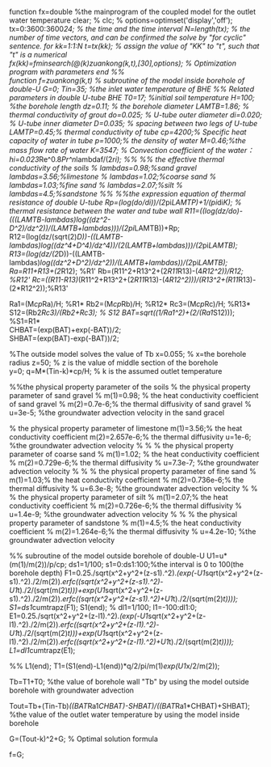 function fx=double %the mainprogram of the coupled model for the outlet water temperature 
clear;  %
clc;  %
options=optimset('display','off');
tx=0:3600:3600*24;  % the time and the time interval
N=length(tx);  %  the number of time vectors, and can be confirmed the solve by "for cyclic" sentence.
for kk=1:1:N
t=tx(kk);  %  assign the value of "KK" to "t", such that "t" is a numerical  
fx(kk)=fminsearch(@(k)zuankong(k,t),[30],options); % Optimization program with parameters
end
%%  
function f=zuankong(k,t) % subroutine of the  model inside borehole of double-U 
G=0;
Tin=35; %the inlet water temperature of BHE
%% Related parameters in double U-tube BHE
T0=17; %initial soil temperature 
H=100; %the borehole length
dz=0.11; % the borehole diameter
LAMTB=1.86;   %  thermal conductivity of grout
do=0.025;      % U-tube outer diameter
di=0.020;      % U-tube inner diameter
D=0.035;          % spacing between two legs of U-tube
LAMTP=0.45;%  thermal conductivity of tube
cp=4200;% Specific heat capacity of water in tube
p=1000;% the density of water
M=0.46;%the mass flow rate of water
K=3547; % Convection coefficient of the water：hi=0.023*Re^0.8*Pr^n*lambdaf/(2*ri);
%%
%%  the effective thermal conductivity of the soils
% lambdas=0.98;%sand gravel
lambdas=3.56;%limestone
% lambdas=1.02;%coarse sand
% lambdas=1.03;%fine sand
% lambdas=2.07;%silt
% lambdas=4.5;%sandstone
%%
%%the expression equation of thermal resistance of double U-tube 
Rp=(log(do/di))/(2*pi*LAMTP)+1/(pi*di*K);       % thermal resistance between the water and tube wall
R11=((log(dz/do)-(((LAMTB-lambdas)*log((dz^2-D^2)/dz^2))/(LAMTB+lambdas)))/(2*pi*LAMTB))+Rp;      
R12=(log(dz/(sqrt(2)*D))-((LAMTB-lambdas)*log((dz^4+D^4)/dz^4))/(2*(LAMTB+lambdas)))/(2*pi*LAMTB);   
R13=(log(dz/(2*D))-((LAMTB-lambdas)*log((dz^2+D^2)/dz^2))/(LAMTB+lambdas))/(2*pi*LAMTB);        
Ra=R11+R13+(2*R12);  %R1'
Rb=(R11^2+R13^2+(2*R11*R13)-(4*R12^2))/R12;  %R12'
Rc=((R11-R13)*(R11^2+R13^2+(2*R11*R13)-(4*R12^2)))/(R13^2+(R11*R13)-(2*R12^2));%R13'

Ra1=(M*cp*Ra)/H;      %R1*
Rb2=(M*cp*Rb)/H;     %R12*
Rc3=(M*cp*Rc)/H;    %R13*
S12=(Rb2*Rc3)/(Rb2+Rc3); % S12
     BAT=sqrt((1/Ra1^2)+(2/(Ra1*S12)));   %S1=R1*     
CHBAT=(exp(BAT)+exp(-BAT))/2;          
SHBAT=(exp(BAT)-exp(-BAT))/2;


%The outside model solves the value of Tb
x=0.055;    % x=the borehole radius 
z=50;  % z is the value of middle section of the borehole  
y=0;
q=M*(Tin-k)*cp/H;  % k is the assumed outlet temperature 

%%the physical property parameter of the soils
%  the physical property parameter of sand gravel
% m(1)=0.98; % the heat conductivity coefficient of sand gravel
% m(2)=0.7e-6;% the thermal diffusivity of sand gravel
% u=3e-5; %the groundwater advection velocity in the sand gracel

%  the physical property parameter of limestone
m(1)=3.56;% the heat conductivity coefficient
m(2)=2.657e-6;% the thermal diffusivity
u=1e-6; %the groundwater advection velocity
%
% % the physical property parameter of coarse sand
% m(1)=1.02; % the heat conductivity coefficient
% m(2)=0.729e-6;% the thermal diffusivity
% u=7.3e-7; %the groundwater advection velocity
% 
% % the physical property parameter of fine sand
% m(1)=1.03;% the heat conductivity coefficient
% m(2)=0.736e-6;% the thermal diffusivity
% u=6.3e-8; %the groundwater advection velocity
% 
% % the physical property parameter of silt
% m(1)=2.07;% the heat conductivity coefficient
% m(2)=0.726e-6;% the thermal diffusivity
% u=1.4e-9; %the groundwater advection velocity
% 
% % the physical property parameter of sandstone
% m(1)=4.5;% the heat conductivity coefficient
% m(2)=1.264e-6;% the thermal diffusivity
% u=4.2e-10; %the groundwater advection velocity

%% subroutine of the  model outside borehole of double-U 
U1=u*(m(1)/m(2))/p/cp;
ds1=1/100;
s1=0:ds1:100;%the interval is 0 to 100(the borehole depth)
F1=0.25./sqrt(x^2+y^2+(z-s1).^2).*(exp(-U1*sqrt(x^2+y^2+(z-s1).^2)./2/m(2)).*erfc((sqrt(x^2+y^2+(z-s1).^2)-U1*t)./2/(sqrt(m(2)*t)))+exp(U1*sqrt(x^2+y^2+(z-s1).^2)./2/m(2)).*erfc((sqrt(x^2+y^2+(z-s1).^2)+U1*t)./2/(sqrt(m(2)*t))));
S1=ds1*cumtrapz(F1);
S1(end);
% 
dl1=1/100;
l1=-100:dl1:0;
E1=0.25./sqrt(x^2+y^2+(z-l1).^2).*(exp(-U1*sqrt(x^2+y^2+(z-l1).^2)./2/m(2)).*erfc((sqrt(x^2+y^2+(z-l1).^2)-U1*t)./2/(sqrt(m(2)*t)))+exp(U1*sqrt(x^2+y^2+(z-l1).^2)./2/m(2)).*erfc((sqrt(x^2+y^2+(z-l1).^2)+U1*t)./2/(sqrt(m(2)*t))));
L1=dl1*cumtrapz(E1);

%% 
L1(end);
T1=(S1(end)-L1(end))*q/2/pi/m(1)*exp(U1*x/2/m(2));

Tb=T1+T0; %the value of borehole wall "Tb" by using the model outside borehole with groundwater advection

Tout=Tb+(Tin-Tb)*((BAT*Ra1*CHBAT)-SHBAT)/((BAT*Ra1*CHBAT)+SHBAT); %the value of the outlet water temperature by using the model inside borehole

G=(Tout-k)^2+G; % Optimal solution formula

f=G;
  
